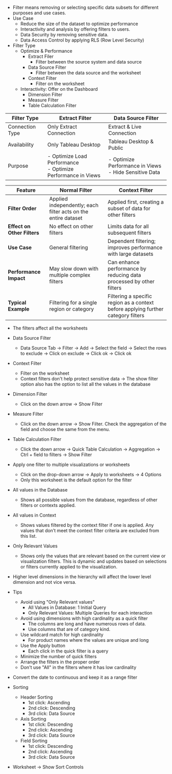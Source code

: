- Filter means removing or selecting specific data subsets for different purposes and use cases.
- Use Case
  - Reduce the size of the dataset to optimize performance
  - Interactivity and analysis by offering filters to users.
  - Data Security by removing sensitive data.
  - Data Access Control by applying RLS (Row Level Security)
- Filter Type
  - Optimize & Performance
    - Extract Filer
      - Filter between the source system and data source 
    - Data Source Filter
      - Filter between the data source and the worksheet
    - Context Filter
      - Filter on the worksheet
  - Interactivity: Offer on the Dashboard
    - Dimension Filter
    - Measure Filter
    - Table Calculation Filter

| Filter Type       | Extract Filter                                  | Data Source Filter                           |
|-------------------|-------------------------------------------------|----------------------------------------------|
| Connection Type   | Only Extract Connection                         | Extract & Live Connection                    |
| Availability      | Only Tableau Desktop                            | Tableau Desktop & Public                     |
| Purpose           | - Optimize Load Performance<br>- Optimize Performance in Views | - Optimize Performance in Views<br>- Hide Sensitive Data |

| Feature                  | Normal Filter                                  | Context Filter                                           |
|--------------------------|-----------------------------------------------|----------------------------------------------------------|
| **Filter Order**         | Applied independently; each filter acts on the entire dataset | Applied first, creating a subset of data for other filters |
| **Effect on Other Filters** | No effect on other filters                 | Limits data for all subsequent filters                    |
| **Use Case**             | General filtering                             | Dependent filtering; improves performance with large datasets |
| **Performance Impact**   | May slow down with multiple complex filters   | Can enhance performance by reducing data processed by other filters |
| **Typical Example**      | Filtering for a single region or category     | Filtering a specific region as a context before applying further category filters |

- The filters affect all the worksheets
- Data Source Filter
  - Data Source Tab -> Filter -> Add -> Select the field -> Select the rows to exclude -> Click on exclude -> Click ok -> Click ok
- Context Filter
  - Filter on the worksheet
  - Context filters don't help protect sensitive data -> The show filter option also has the option to list all the values in the database
- Dimension Filter
  - Click on the down arrow -> Show Filter
- Measure Filter
  - Click on the down arrow -> Show Filter. Check the aggregation of the field and choose the same from the menu.
- Table Calculation Filter
  - Click the down arrow -> Quick Table Calculation -> Aggregation -> Ctrl + field to filters -> Show Filter

- Apply one filter to multiple visualizations or worksheets
  - Click on the drop-down arrow -> Apply to worksheets -> 4 Options
  - Only this worksheet is the default option for the filter

- All values in the Database
  - Shows all possible values from the database, regardless of other filters or contexts applied.
- All values in Context
  - Shows values filtered by the context filter if one is applied. Any values that don’t meet the context filter criteria are excluded from this list.
- Only Relevant Values
  - Shows only the values that are relevant based on the current view or visualization filters. This is dynamic and updates based on selections or filters currently applied to the visualization.

- Higher level dimensions in the hierarchy will affect the lower level dimension and not vice versa.

- Tips
  - Avoid using "Only Relevant values"
    - All Values in Database: 1 Initial Query
    - Only Relevant Values: Multiple Queries for each interaction
  - Avoid using dimensions with high cardinality as a quick filter
    - The columns are long and have numerous rows of data.
    - Use columns that are of category kind.
  - Use wildcard match for high cardinality
    - For product names where the values are unique and long
  - Use the Apply button
    - Each click in the quick filter is a query
  - Minimize the number of quick filters
  - Arrange the filters in the proper order
  - Don't use "All" in the filters where it has low cardinality

- Convert the date to continuous and keep it as a range filter

- Sorting
  - Header Sorting
    - 1st click: Ascending
    - 2nd click: Descending
    - 3rd click: Data Source
  - Axis Sorting
    - 1st click: Descending
    - 2nd click: Ascending
    - 3rd click: Data Source
  - Field Sorting
    - 1st click: Descending
    - 2nd click: Ascending
    - 3rd click: Data Source
- Worksheet -> Show Sort Controls
